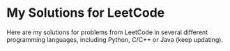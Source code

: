 # My Solutions for LeetCode
Here are my solutions for problems from LeetCode in several different programming languages, including Python, C/C++ or Java (keep updating). 